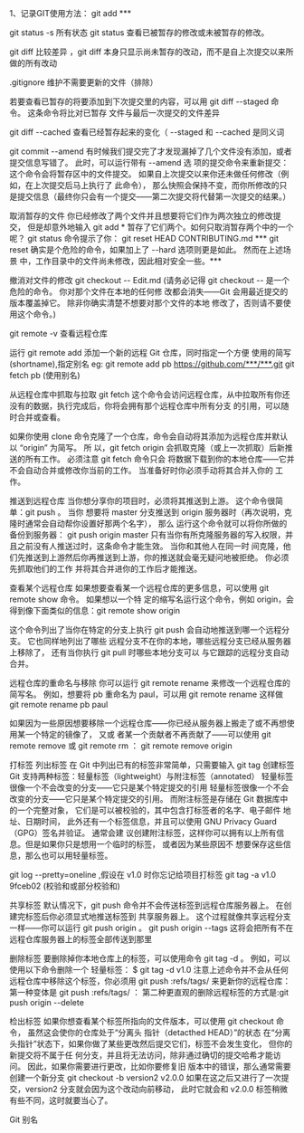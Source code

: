 1、记录GIT使用方法：
git add ***


git status -s 所有状态
git status 查看已被暂存的修改或未被暂存的修改。

git diff 比较差异 ，git diff 本身只显示尚未暂存的改动，而不是自上次提交以来所做的所有改动

.gitignore  维护不需要更新的文件（排除）

若要查看已暂存的将要添加到下次提交里的内容，可以用 git diff --staged 命令。 这条命令将比对已暂存
文件与最后一次提交的文件差异 

git diff --cached 查看已经暂存起来的变化（ --staged 和 --cached 是同义词


git commit --amend
有时候我们提交完了才发现漏掉了几个文件没有添加，或者提交信息写错了。 此时，可以运行带有 --amend 选
项的提交命令来重新提交：
这个命令会将暂存区中的文件提交。 如果自上次提交以来你还未做任何修改（例如，在上次提交后马上执行了
此命令）， 那么快照会保持不变，而你所修改的只是提交信息（最终你只会有一个提交——第二次提交将代替第一次提交的结果。）

取消暂存的文件
你已经修改了两个文件并且想要将它们作为两次独立的修改提交， 但是却意外地输入
git add * 暂存了它们两个。如何只取消暂存两个中的一个呢？ git status 命令提示了你：
git reset HEAD CONTRIBUTING.md
***  git reset 确实是个危险的命令，如果加上了 --hard 选项则更是如此。 然而在上述场景
中，工作目录中的文件尚未修改，因此相对安全一些。***

撤消对文件的修改    git checkout -- Edit.md 
(请务必记得 git checkout -- <file> 是一个危险的命令。 你对那个文件在本地的任何修
改都会消失——Git 会用最近提交的版本覆盖掉它。 除非你确实清楚不想要对那个文件的本地
修改了，否则请不要使用这个命令。)

git remote  -v  查看远程仓库

运行 git remote add <shortname> <url> 添加一个新的远程 Git 仓库，同时指定一个方便
使用的简写(shortname),指定别名
eg: git remote add pb https://github.com/***/***.git
git fetch pb  (使用别名)

从远程仓库中抓取与拉取
 git fetch <remote> 这个命令会访问远程仓库，从中拉取所有你还没有的数据，执行完成后，你将会拥有那个远程仓库中所有分支
的引用，可以随时合并或查看。

如果你使用 clone 命令克隆了一个仓库，命令会自动将其添加为远程仓库并默认以 “origin” 为简写。 所
以，git fetch origin 会抓取克隆（或上一次抓取）后新推送的所有工作。 必须注意 git fetch 命令只会
将数据下载到你的本地仓库——它并不会自动合并或修改你当前的工作。 当准备好时你必须手动将其合并入你的
工作。

推送到远程仓库
当你想分享你的项目时，必须将其推送到上游。 这个命令很简单：git push <remote> <branch>。 当你
想要将 master 分支推送到 origin 服务器时（再次说明，克隆时通常会自动帮你设置好那两个名字）， 那么
运行这个命令就可以将你所做的备份到服务器：
git push origin master
只有当你有所克隆服务器的写入权限，并且之前没有人推送过时，这条命令才能生效。 当你和其他人在同一时
间克隆，他们先推送到上游然后你再推送到上游，你的推送就会毫无疑问地被拒绝。 你必须先抓取他们的工作
并将其合并进你的工作后才能推送。

查看某个远程仓库
如果想要查看某一个远程仓库的更多信息，可以使用 git remote show <remote> 命令。 如果想以一个特
定的缩写名运行这个命令，例如 origin，会得到像下面类似的信息：git remote show origin

这个命令列出了当你在特定的分支上执行 git push 会自动地推送到哪一个远程分支。 它也同样地列出了哪些
远程分支不在你的本地，哪些远程分支已经从服务器上移除了， 还有当你执行 git pull 时哪些本地分支可以
与它跟踪的远程分支自动合并。


远程仓库的重命名与移除
你可以运行 git remote rename 来修改一个远程仓库的简写名。 例如，想要将 pb 重命名为 paul，可以用
git remote rename 这样做   git remote rename pb paul

如果因为一些原因想要移除一个远程仓库——你已经从服务器上搬走了或不再想使用某一个特定的镜像了， 又或
者某一个贡献者不再贡献了——可以使用 git remote remove 或 git remote rm ：  git remote remove origin


打标签
列出标签
在 Git 中列出已有的标签非常简单，只需要输入 git tag 
创建标签
Git 支持两种标签：轻量标签（lightweight）与附注标签（annotated）
轻量标签很像一个不会改变的分支——它只是某个特定提交的引用
轻量标签很像一个不会改变的分支——它只是某个特定提交的引用。
而附注标签是存储在 Git 数据库中的一个完整对象， 它们是可以被校验的，其中包含打标签者的名字、电子邮件
地址、日期时间， 此外还有一个标签信息，并且可以使用 GNU Privacy Guard （GPG）签名并验证。 通常会建
议创建附注标签，这样你可以拥有以上所有信息。但是如果你只是想用一个临时的标签， 或者因为某些原因不
想要保存这些信息，那么也可以用轻量标签。

 git log --pretty=oneline  ,假设在 v1.0 时你忘记给项目打标签   git tag -a v1.0 9fceb02 (校验和或部分校验和)
 
 共享标签
 默认情况下，git push 命令并不会传送标签到远程仓库服务器上。 在创建完标签后你必须显式地推送标签到
共享服务器上。 这个过程就像共享远程分支一样——你可以运行 git push origin <tagname>。
git push origin --tags   这将会把所有不在远程仓库服务器上的标签全部传送到那里


删除标签
要删除掉你本地仓库上的标签，可以使用命令 git tag -d <tagname>。 例如，可以使用以下命令删除一个
轻量标签：
$ git tag -d v1.0
注意上述命令并不会从任何远程仓库中移除这个标签，你必须用 git push <remote>
:refs/tags/<tagname> 来更新你的远程仓库：
第一种变体是 git push <remote> :refs/tags/<tagname> ：
 第二种更直观的删除远程标签的方式是:git push origin --delete <tagname>
 
 
 检出标签
 如果你想查看某个标签所指向的文件版本，可以使用 git checkout 命令， 虽然这会使你的仓库处于“分离头
指针（detacthed HEAD）”的状态
在“分离头指针”状态下，如果你做了某些更改然后提交它们，标签不会发生变化， 但你的新提交将不属于任
何分支，并且将无法访问，除非通过确切的提交哈希才能访问。 因此，如果你需要进行更改，比如你要修复旧
版本中的错误，那么通常需要创建一个新分支
git checkout -b version2 v2.0.0  如果在这之后又进行了一次提交，version2 分支就会因为这个改动向前移动， 此时它就会和 v2.0.0 标签稍微有些不同，这时就要当心了。

Git 别名
